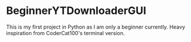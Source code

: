 # BeginnerYTDownloaderGUI
This is my first project in Python as I am only a beginner currently. Heavy inspiration from CoderCat100's terminal version.
